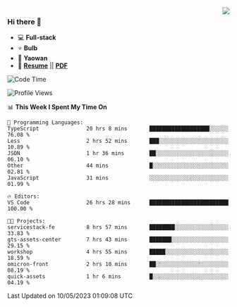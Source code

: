 <img align="right" src="https://github-readme-stats.vercel.app/api?username=LolipopJ&show_icons=true&count_private=true&hide_title=true&include_all_commits=true&theme=vue">

### Hi there 👋

- :computer: **Full-stack**
- :star: **Bulb**
- :pill: **Yaowan**
- :milky_way: [**Resume**](https://lolipopj.github.io/resume/) || [**PDF**](https://cdn.jsdelivr.net/gh/lolipopj/resume/export/resume-en.pdf)

<!--START_SECTION:waka-->
![Code Time](http://img.shields.io/badge/Code%20Time-1%2C231%20hrs%2057%20mins-blue)

![Profile Views](http://img.shields.io/badge/Profile%20Views-7-blue)

📊 **This Week I Spent My Time On** 

```text
💬 Programming Languages: 
TypeScript               20 hrs 8 mins       ███████████████████░░░░░░   76.08 % 
Less                     2 hrs 52 mins       ███░░░░░░░░░░░░░░░░░░░░░░   10.89 % 
JSON                     1 hr 36 mins        ██░░░░░░░░░░░░░░░░░░░░░░░   06.10 % 
Other                    44 mins             █░░░░░░░░░░░░░░░░░░░░░░░░   02.81 % 
JavaScript               31 mins             ░░░░░░░░░░░░░░░░░░░░░░░░░   01.99 % 

🔥 Editors: 
VS Code                  26 hrs 28 mins      █████████████████████████   100.00 % 

🐱‍💻 Projects: 
servicestack-fe          8 hrs 57 mins       ████████░░░░░░░░░░░░░░░░░   33.83 % 
gts-assets-center        7 hrs 43 mins       ███████░░░░░░░░░░░░░░░░░░   29.15 % 
workshop                 4 hrs 55 mins       █████░░░░░░░░░░░░░░░░░░░░   18.59 % 
omicron-front            2 hrs 10 mins       ██░░░░░░░░░░░░░░░░░░░░░░░   08.19 % 
quick-assets             1 hr 6 mins         █░░░░░░░░░░░░░░░░░░░░░░░░   04.19 % 
```


 Last Updated on 10/05/2023 01:09:08 UTC
<!--END_SECTION:waka-->
